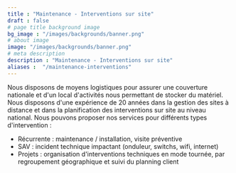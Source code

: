 ```yaml
---
title : "Maintenance - Interventions sur site"
draft : false
# page title background image
bg_image : "/images/backgrounds/banner.png"
# about image
image: "/images/backgrounds/banner.png"
# meta description
description : "Maintenance - Interventions sur site"
aliases :  "/maintenance-interventions"
---
```

Nous disposons de moyens logistiques pour assurer une couverture nationale et d'un local d'activités nous permettant de stocker du matériel.
Nous disposons d'une expérience de 20 années dans la gestion des sites à distance et dans la planification des interventions sur site au niveau national.
Nous pouvons proposer nos services pour différents types d'intervention :
-	Récurrente : maintenance / installation, visite préventive
-	SAV : incident technique impactant (onduleur, switchs, wifi, internet)
-	Projets : organisation d'interventions techniques en mode tournée, par regroupement géographique et suivi du planning client
